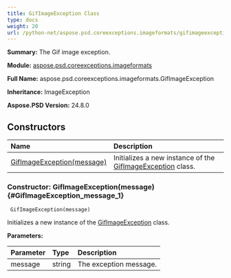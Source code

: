 ```yaml
---
title: GifImageException Class
type: docs
weight: 20
url: /python-net/aspose.psd.coreexceptions.imageformats/gifimageexception/
---
```


**Summary:** The Gif image exception.

**Module:** [aspose.psd.coreexceptions.imageformats](/psd/python-net/aspose.psd.coreexceptions.imageformats/)

**Full Name:** aspose.psd.coreexceptions.imageformats.GifImageException

**Inheritance:** ImageException

**Aspose.PSD Version:** 24.8.0

## **Constructors**
| **Name** | **Description** |
| :- | :- |
| [GifImageException(message)](#GifImageException_message_1) | Initializes a new instance of the [GifImageException](/psd/python-net/aspose.psd.coreexceptions.imageformats/gifimageexception/) class. |


### Constructor: GifImageException(message) {#GifImageException_message_1}


```
 GifImageException(message) 
```

Initializes a new instance of the [GifImageException](/psd/python-net/aspose.psd.coreexceptions.imageformats/gifimageexception/) class.

**Parameters:**

| Parameter | Type | Description |
| :- | :- | :- |
| message | string | The exception message. |

